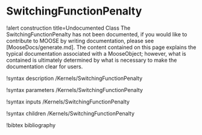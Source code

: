 <!-- MOOSE Documentation Stub: Remove this when content is added. -->

# SwitchingFunctionPenalty

!alert construction title=Undocumented Class
The SwitchingFunctionPenalty has not been documented, if you would like to contribute to MOOSE by
writing documentation, please see [MooseDocs/generate.md]. The content contained on this page explains
the typical documentation associated with a MooseObject; however, what is contained is ultimately
determined by what is necessary to make the documentation clear for users.

!syntax description /Kernels/SwitchingFunctionPenalty

!syntax parameters /Kernels/SwitchingFunctionPenalty

!syntax inputs /Kernels/SwitchingFunctionPenalty

!syntax children /Kernels/SwitchingFunctionPenalty

!bibtex bibliography
